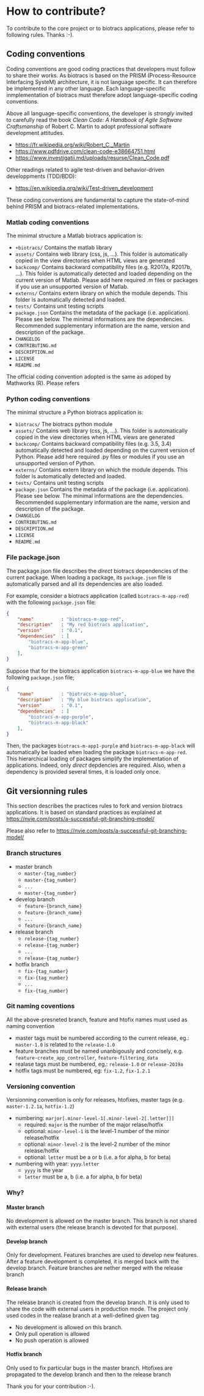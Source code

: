 # How to contribute?

To contribute to the core project or to biotracs applications, please refer to following rules. Thanks :-).

## Coding conventions

Coding conventions are good coding practices that developers must follow to share their works. As biotracs is based on the PRISM (Process-Resource Interfacing SysteM) architecture, it is not language specific.
It can therefore be implemented in any other language. Each language-specific inmplementation of biotracs must therefore adopt language-specific coding conventions.


Above all language-specific conventions, the developer is *strongly* invited to carefully read the book *Clean Code: A Handbook of Agile Software Craftsmanship* of Robert C. Martin to adopt professional software development attitudes.
* https://fr.wikipedia.org/wiki/Robert_C._Martin
* https://www.pdfdrive.com/clean-code-e38664751.html 
* https://www.investigatii.md/uploads/resurse/Clean_Code.pdf

Other readings related to agile test-driven and behavior-driven developpments (TDD/BDD):
* https://en.wikipedia.org/wiki/Test-driven_development


These coding conventions are fundamental to capture the state-of-mind behind PRISM and biotracs-related implementations.

### Matlab coding conventions

The minimal structure a Matlab biotracs application is:

* `+biotracs/`
  Contains the matlab library
* `assets/`
  Contains web library (css, js, ...). This folder is automatically copied in the view directories when HTML views are generated
* `backcomp/`
  Contains backward compatibility files (e.g. R2017a, R2017b, ...). This folder is automatically detected and loaded depending on the current version of Matlab. Please add here required .m files or packages if you use an unsupported version of Matlab.
* `externs/`
  Contains extern library on which the module depends. This folder is automatically detected and loaded.
* `tests/`
  Contains unit testing scripts
* `package.json`
  Contains the metadata of the package (i.e. application). Please see below. 
  The minimal informations are the dependencies. Recommended supplementary information are the name, version and description of the package.
* `CHANGELOG`
* `CONTRIBUTING.md`
* `DESCRIPTION.md`
* `LICENSE`
* `README.md`

The official coding convention adopted is the same as adoped by Mathworks (R). Please refers

### Python coding conventions

The minimal structure a Python biotracs application is:

* `biotracs/`
  The biotracs python module
* `assets/`
  Contains web library (css, js, ...). This folder is automatically copied in the view directories when HTML views are generated
* `backcomp/`
  Contains backward compatibility files (e.g. 3.5, 3.4) automatically detected and loaded depending on the current version of Python. Please add here required .py files or modules if you use an unsupported version of Python.
* `externs/`
  Contains extern library on which the module depends. This folder is automatically detected and loaded.
* `tests/`
  Contains unit testing scripts
* `package.json`
  Contains the metadata of the package (i.e. application). Please see below. 
  The minimal informations are the dependencies. Recommended supplementary information are the name, version and description of the package.
* `CHANGELOG`
* `CONTRIBUTING.md`
* `DESCRIPTION.md`
* `LICENSE`
* `README.md`

### File package.json

The package.json file describes the *direct* biotracs dependencies of the current package. 
When loading a package, its `package.json` file is automatically parsed and all its dependencies are also loaded. 

For example, consider a biotracs application (called `biotracs-m-app-red`) with the following `package.json` file:


```json
{
	"name"			: "biotracs-m-app-red",
	"description"	: "My red biotracs application",
	"version"		: "0.1",
	"dependencies"	: [
		"biotracs-m-app-blue",
		"biotracs-m-app-green"
	],
}
```

Suppose that for the biotracs application `biotracs-m-app-blue` we have the following `package.json` file;
 
```json
{
	"name"			: "biotracs-m-app-blue",
	"description"	: "My blue biotracs application",
	"version"		: "0.1",
	"dependencies"	: [
		"biotracs-m-app-purple",
		"biotracs-m-app-black"
	],
}
```

Then, the packages `biotracs-m-app1-purple` and `biotracs-m-app-black` will automatically be loaded when loading the package `biotracs-m-app-red`. 
This hierarchical loading of packages simplify the implementation of applications. Indeed, only *direct* depdencies are required. Also, when a dependency is provided several times, it is loaded only once.


## Git versionning rules

This section describes the practices rules to fork and version biotracs applications. It is based on standard practices as explained at https://nvie.com/posts/a-successful-git-branching-model/

Please also refer to https://nvie.com/posts/a-successful-git-branching-model/

### Branch structures

* master branch
    * `master-{tag_number}`
    * `master-{tag_number}`
    * `...`
    * `master-{tag_number}`
* develop branch
    * `feature-{branch_name}`
    * `feature-{branch_name}`
    * `...`
    * `feature-{branch_name}`
* release branch
    * `release-{tag_number}`
    * `release-{tag_number}`
    * `...`
    * `release-{tag_number}`
* hotfix branch
    * `fix-{tag_number}`
    * `fix-{tag_number}`
    * `...`
    * `fix-{tag_number}`
   
### Git naming coventions

All the above-presneted branch, feature and htofix names must used as naming convention

 * master tags must be numbered according to the current release, eg.: `master-1.0` is related to the `release-1.0`
 * feature branches must be named unanbigously and concisely, e.g. `feature-create_app_controller`, `feature-filtering_data`
 * realase tags must be numbered, eg.: `release-1.0` or `release-2019a`
 * hotfix tags must be numbered, eg: `fix-1.2`, `fix-1.2.1`

### Versioning convention

Versionning convention is only for releases, htofixes, master tags (e.g. `master-1.2.1a`, `hotfix-1.2`)

* numbering: `marjor[.minor-level-1[.minor-level-2[.letter]]]`
    * required: `major` is the number of the major relase/hotfix
    * optional: `minor-level-1` is the level-1 number of the minor release/hotfix
    * optional: `minor-level-2` is the level-2 number of the minor release/hotfix
    * optional: `letter` must be a or b (i.e. a for alpha, b for beta)
* numbering with year: `yyyy`.`letter`
    * `yyyy` is the year
    * `letter` must be a, b (i.e. a for alpha, b for beta)
   

### Why?

#### Master branch 

No development is allowed on the master branch. 
This branch is not shared with external users (the release branch is devoted for that purpose).
 
#### Develop branch

Only for development. 
Features branches are used to develop new features. After a feature development is completed, it is merged back with the develop branch.
Feature branches are nether merged with the release branch
 
#### Release branch

The release branch is created from the develop branch. It is only used to share the code with external users in production mode.
The project only used codes in the realase branch at a well-defined given tag
 
* No development is allowed on this branch.
* Only pull operation is allowed
* No push operation is allowed

#### Hotfix branch

Only used to fix particular bugs in the master branch.
Htofixes are propagated to the develop branch and then to the release branch
 
 
Thank you for your contribution :-).